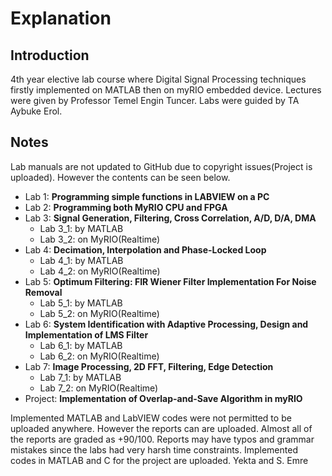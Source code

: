 # Explanation
## Introduction
4th year elective lab course where Digital Signal Processing techniques firstly implemented on MATLAB then on myRIO embedded device.
Lectures were given by Professor Temel Engin Tuncer.
Labs were guided by TA Aybuke Erol.
## Notes
Lab manuals are not updated to GitHub due to copyright issues(Project is uploaded). However the contents can be seen below. 

* Lab 1: **Programming simple functions in LABVIEW on a PC**
* Lab 2: **Programming both MyRIO CPU and FPGA**
* Lab 3: **Signal Generation, Filtering, Cross Correlation, A/D, D/A, DMA** 
	* Lab 3_1: by MATLAB 
	* Lab 3_2: on MyRIO(Realtime) 
* Lab 4: **Decimation, Interpolation and Phase-Locked Loop**
	* Lab 4_1: by MATLAB 
	* Lab 4_2: on MyRIO(Realtime) 
* Lab 5: **Optimum Filtering: FIR Wiener Filter Implementation For Noise Removal** 
	* Lab 5_1: by MATLAB
	* Lab 5_2: on MyRIO(Realtime)
* Lab 6: **System Identification with Adaptive Processing, Design and Implementation of LMS Filter** 
	* Lab 6_1: by MATLAB
	* Lab 6_2: on MyRIO(Realtime)
* Lab 7: **Image Processing, 2D FFT, Filtering, Edge Detection** 
	* Lab 7_1: by MATLAB
	* Lab 7_2: on MyRIO(Realtime)
* Project: **Implementation of Overlap-and-Save Algorithm in myRIO**

Implemented MATLAB and LabVIEW codes were not permitted to be uploaded anywhere. However the reports can are uploaded.
Almost all of the reports are graded as +90/100.
Reports may have typos and grammar mistakes since the labs had very harsh time constraints. 
Implemented codes in MATLAB and C for the project are uploaded.
Yekta and S. Emre

